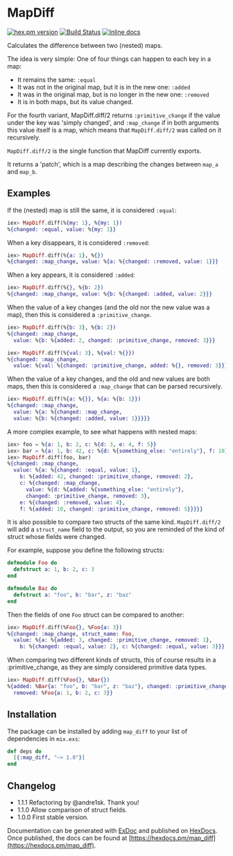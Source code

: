 # MapDiff

[![hex.pm version](https://img.shields.io/hexpm/v/map_diff.svg)](https://hex.pm/packages/map_diff)
[![Build Status](https://travis-ci.org/Qqwy/elixir_map_diff.svg?branch=master)](https://travis-ci.org/Qqwy/elixir_map_diff)
[![Inline docs](http://inch-ci.org/github/qqwy/elixir_map_diff.svg)](http://inch-ci.org/github/qqwy/elixir_map_diff)


  Calculates the difference between two (nested) maps.

  The idea is very simple:
  One of four things can happen to each key in a map:

  - It remains the same: `:equal`
  - It was not in the original map, but it is in the new one: `:added`
  - It was in the original map, but is no longer in the new one: `:removed`
  - It is in both maps, but its value changed.

  For the fourth variant, MapDiff.diff/2 returns `:primitive_change`
  if the value under the key was 'simply changed',
  and `:map_change` if in both arguments this value itself is a map,
  which means that `MapDiff.diff/2` was called on it recursively.

  
  `MapDiff.diff/2` is the single function that MapDiff currently exports.

  It returns a 'patch', which is a map describing the changes between
  `map_a` and `map_b`.

  ## Examples

  If the (nested) map is still the same, it is considered `:equal`:

  ```elixir
  iex> MapDiff.diff(%{my: 1}, %{my: 1})
  %{changed: :equal, value: %{my: 1}}

  ```

  When a key disappears, it is considered `:removed`:

  ```elixir
  iex> MapDiff.diff(%{a: 1}, %{})
  %{changed: :map_change, value: %{a: %{changed: :removed, value: 1}}}

  ```
  
  When a key appears, it is considered `:added`:

  ```elixir
  iex> MapDiff.diff(%{}, %{b: 2})
  %{changed: :map_change, value: %{b: %{changed: :added, value: 2}}}

  ```

  When the value of a key changes (and the old nor the new value was a map),
  then this is considered a `:primitive_change`.

  ```elixir
  iex> MapDiff.diff(%{b: 3}, %{b: 2})
  %{changed: :map_change,
    value: %{b: %{added: 2, changed: :primitive_change, removed: 3}}}

  ```

  ```elixir
  iex> MapDiff.diff(%{val: 3}, %{val: %{}})
  %{changed: :map_change,
    value: %{val: %{changed: :primitive_change, added: %{}, removed: 3}}}

  ```

  When the value of a key changes, and the old and new values are both maps,
    then this is considered a `:map_change` that can be parsed recursively.

  ```elixir
  iex> MapDiff.diff(%{a: %{}}, %{a: %{b: 1}})
  %{changed: :map_change,
    value: %{a: %{changed: :map_change,
    value: %{b: %{changed: :added, value: 1}}}}}

  ```

  A more complex example, to see what happens with nested maps:

  ```elixir
  iex> foo = %{a: 1, b: 2, c: %{d: 3, e: 4, f: 5}}
  iex> bar = %{a: 1, b: 42, c: %{d: %{something_else: "entirely"}, f: 10}}
  iex> MapDiff.diff(foo, bar)
  %{changed: :map_change,
    value: %{a: %{changed: :equal, value: 1},
      b: %{added: 42, changed: :primitive_change, removed: 2},
      c: %{changed: :map_change,
        value: %{d: %{added: %{something_else: "entirely"},
        changed: :primitive_change, removed: 3},
      e: %{changed: :removed, value: 4},
      f: %{added: 10, changed: :primitive_change, removed: 5}}}}}

  ```

  It is also possible to compare two structs of the same kind.
  `MapDiff.diff/2` will add a `struct_name` field to the output,
  so you are reminded of the kind of struct whose fields were changed.


  For example, suppose you define the following structs:


  ```elixir
  defmodule Foo do
    defstruct a: 1, b: 2, c: 3
  end

  defmodule Baz do
    defstruct a: "foo", b: "bar", z: "baz"
  end
  ```

  Then the fields of one `Foo` struct can be compared to another:

  ```elixir
  iex> MapDiff.diff(%Foo{}, %Foo{a: 3})
  %{changed: :map_change, struct_name: Foo,
    value: %{a: %{added: 3, changed: :primitive_change, removed: 1},
      b: %{changed: :equal, value: 2}, c: %{changed: :equal, value: 3}}}
  ```

  When comparing two different kinds of structs, this of course
  results in a :primitive_change, as they are simply considered
  primitive data types.

  ```elixir
  iex> MapDiff.diff(%Foo{}, %Bar{})
  %{added: %Bar{a: "foo", b: "bar", z: "baz"}, changed: :primitive_change,
    removed: %Foo{a: 1, b: 2, c: 3}}
  ```


## Installation

The package can be installed
by adding `map_diff` to your list of dependencies in `mix.exs`:

```elixir
def deps do
  [{:map_diff, "~> 1.0"}]
end
```

## Changelog

- 1.1.1 Refactoring by @andre1sk. Thank you!
- 1.1.0 Allow comparison of struct fields.
- 1.0.0 First stable version.

Documentation can be generated with [ExDoc](https://github.com/elixir-lang/ex_doc)
and published on [HexDocs](https://hexdocs.pm). Once published, the docs can
be found at [https://hexdocs.pm/map_diff](https://hexdocs.pm/map_diff).

